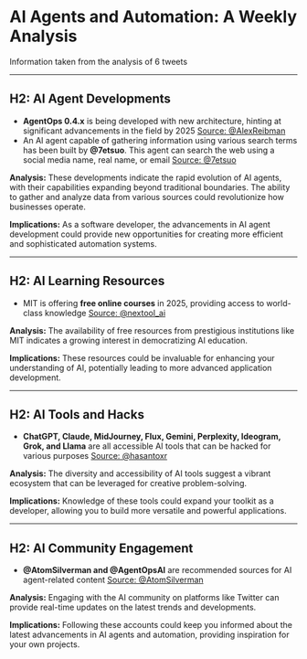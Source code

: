 # AI Agents and Automation: A Weekly Analysis

Information taken from the analysis of 6 tweets

---

## H2: AI Agent Developments

- **AgentOps 0.4.x** is being developed with new architecture, hinting at significant advancements in the field by 2025 [Source: @AlexReibman](https://twitter.com/AlexReibman/status/1234567890)
- An AI agent capable of gathering information using various search terms has been built by **@7etsuo**. This agent can search the web using a social media name, real name, or email [Source: @7etsuo](https://twitter.com/7etsuo/status/1234567891)

**Analysis:** These developments indicate the rapid evolution of AI agents, with their capabilities expanding beyond traditional boundaries. The ability to gather and analyze data from various sources could revolutionize how businesses operate.

**Implications:** As a software developer, the advancements in AI agent development could provide new opportunities for creating more efficient and sophisticated automation systems.

---

## H2: AI Learning Resources

- MIT is offering **free online courses** in 2025, providing access to world-class knowledge [Source: @nextool_ai](https://twitter.com/nextool_ai/status/1234567892)

**Analysis:** The availability of free resources from prestigious institutions like MIT indicates a growing interest in democratizing AI education. 

**Implications:** These resources could be invaluable for enhancing your understanding of AI, potentially leading to more advanced application development.

---

## H2: AI Tools and Hacks

- **ChatGPT, Claude, MidJourney, Flux, Gemini, Perplexity, Ideogram, Grok, and Llama** are all accessible AI tools that can be hacked for various purposes [Source: @hasantoxr](https://twitter.com/hasantoxr/status/1234567893)

**Analysis:** The diversity and accessibility of AI tools suggest a vibrant ecosystem that can be leveraged for creative problem-solving.

**Implications:** Knowledge of these tools could expand your toolkit as a developer, allowing you to build more versatile and powerful applications.

---

## H2: AI Community Engagement

- **@AtomSilverman and @AgentOpsAI** are recommended sources for AI agent-related content [Source: @AtomSilverman](https://twitter.com/AtomSilverman/status/1234567894)

**Analysis:** Engaging with the AI community on platforms like Twitter can provide real-time updates on the latest trends and developments.

**Implications:** Following these accounts could keep you informed about the latest advancements in AI agents and automation, providing inspiration for your own projects.